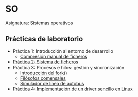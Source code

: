 # SO
Asignatura: Sistemas operativos

## Prácticas de laboratorio
- Práctica 1: Introducción al entorno de desarrollo
  - [Compresión manual de ficheros](https://github.com/martinfdezdg/SO/tree/main/Laboratorio/Mytar)
- [Práctica 2: Sistema de ficheros](https://github.com/martinfdezdg/SO/tree/main/Laboratorio/FUSE_myFS)
- Práctica 3: Procesos e hilos: gestión y sincronización
  - [Introducción del fork()](https://github.com/martinfdezdg/Operating-Systems/tree/main/Laboratorio/ProcessesThreads/MySystem)
  - [Filósofos comensales](https://github.com/martinfdezdg/Operating-Systems/tree/main/Laboratorio/ProcessesThreads/Philosophers)
  - [Simulador de línea de autobus](https://github.com/martinfdezdg/Operating-Systems/tree/main/Laboratorio/ProcessesThreads/Simulator)
- [Práctica 4: Implementación de un driver sencillo en Linux](https://github.com/martinfdezdg/SO/tree/main/Laboratorio/Chardev_leds)
